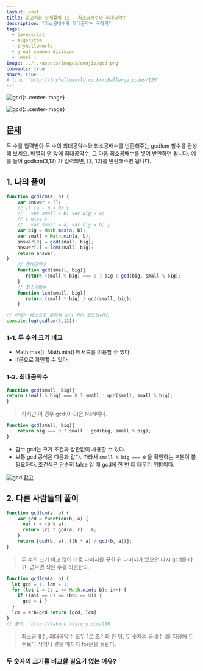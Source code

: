 ```yaml
---
layout: post
title: 알고리즘 문제풀이 12 - 최소공배수와 최대공약수
description: "최소공배수와 최대공약수 구하기"
tags:
  - javascript
  - algorithm
  - tryhelloworld
  - great common division
  - Level 1
image: ../../assets/images/emojis/gcd.png
comments: true
share: true
# link: 'http://tryhelloworld.co.kr/challenge_codes/120'
---
```


![gcd](../../assets/images/emojis/gcd.png){: .center-image}

![gcd](https://upload.wikimedia.org/wikipedia/commons/thumb/9/9d/Least_common_multiple.svg/300px-Least_common_multiple.svg.png){: .center-image}

## [문제](http://tryhelloworld.co.kr/challenge_codes/12)

두 수를 입력받아 두 수의 최대공약수와 최소공배수를 반환해주는 gcdlcm 함수를 완성해 보세요. 배열의 맨 앞에 최대공약수, 그 다음 최소공배수를 넣어 반환하면 됩니다. 예를 들어 gcdlcm(3,12) 가 입력되면, [3, 12]를 반환해주면 됩니다.

## 1. 나의 풀이

```javascript
function gcdlcm(a, b) {
    var answer = [];
    // if (a - b > 0) { 
    //   var small = b; var big = a; 
    // } else { 
    //   var small = a; var big = b; }
    var big = Math.max(a, b);
    var small = Math.min(a, b);
    answer[0] = gcd(small, big);
    answer[1] = lcm(small, big);
    return answer;
}
    // 최대공약수
    function gcd(small, big){
       return (small % big) === 0 ? big : gcd(big, small % big);
    }
    // 최소공배수
    function lcm(small, big){
       return (small * big) / gcd(small, big);
    }

// 아래는 테스트로 출력해 보기 위한 코드입니다.
console.log(gcdlcm(3,12));
```
### 1-1. 두 수의 크기 비교

* Math.max(), Math.min() 메서드를 이용할 수 있다.
* if문으로 확인할 수 있다.

### 1-2. 최대공약수

```javascript
function gcd(small, big){
return (small % big) === 0 ? small : gcd(small, small % big);
}
```
> 하지만 이 경우 gcd(0, 0)은 NaN이다.

```javascript
function gcd(small, big){
	return big === 0 ? small : gcd(big, small % big);
}
```

* 함수 gcd는 크기 조건과 상관없이 사용할 수 있다.
* 보통 gcd 공식은 다음과 같다. 따라서 `small % big === 0` 을 확인하는 부분이 불필요하다. 조건식은 단순히 false 일 때 gcd에 한 번 더 태우기 위함이다.

![gcd](../../assets/images/emojis/gcd.png)
[참고](https://math.stackexchange.com/questions/495119/what-is-gcd0-0)

## 2. 다른 사람들의 풀이

```javascript
function gcdlcm(a, b) {
    var gcd = function(b, a) {
      var r = (b % a);
      return (r) ? gcd(a, r) : a;
    }
    return [gcd(b, a), ((b * a) / gcd(b, a))];
}
```

> 두 수의 크기 비교 없이 바로 나머지를 구한 뒤 나머지가 있으면 다시 gcd를 타고, 없으면 작은 수를 리턴한다.

```javascript
function gcdlcm(a, b) { 
  let gcd = 1, lcm = 1; 
  for (let i = 1; i <= Math.min(a,b); i++) { 
    if ((a%i == 0) && (b%i == 0)) {
      gcd = i } 
  } 
  lcm = a*b/gcd return [gcd, lcm] 
}
// 출처 : http://takeuu.tistory.com/116
```
> 최소공배수, 최대공약수 모두 1로 초기화 한 뒤, 두 숫자의 공배수 i를 지정해 두 수보다 작거나 같을 때까지 for문을 돌린다.

### 두 숫자의 크기를 비교할 필요가 없는 이유?
